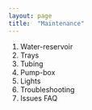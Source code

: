 ```yaml
---
layout: page
title:  "Maintenance"
---
```


1. Water-reservoir
2. Trays
3. Tubing
4. Pump-box
5. Lights
6. Troubleshooting
7. Issues FAQ

